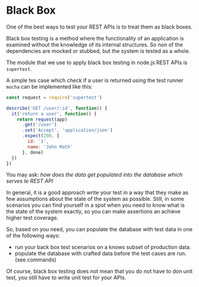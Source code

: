 Black Box
=========

One of the best ways to test your REST APIs is to treat them as black boxes.

Black box testing is a method where the functionality of an application is examined without the knowledge of its internal structures. So non of the dependencies are mocked or stubbed, but the system is tested as a whole.

The module that we use to apply black box testing in node.js REST APIs is `supertest`.

A simple tes case which check if a user is returned using the test runner `mocha` can be implemented like this:

```js
const request = require('supertest')

describe('GET /user/:id', function() {
  it('return a user', function() {
    return request(app)
      .get('/user')
      .set('Accept', 'application/json')
      .expect(200, {
        id: '1',
        name: 'John Math'
      }, done)
  })
})
```

You may ask: _how does the data get populated into the database which serves te REST API_

In general, it is a good approach write your test in a way that they make as few assumptions about the state of the system as possible. Still, in some scenarios you can find yourself in a spot when you need to know what is the state of the system exactly, so you can make assertions an achieve higher test coverage.

So, based on you need, you can populate the database with test data in one of the following ways:

- run your back box test scenarios on a knows subset of production data.
- populate the database with crafted data before the test cases are run. (see commands)

Of course, black box testing does not mean that you do not have to don unit test, you still have to write unit test for your APIs.
